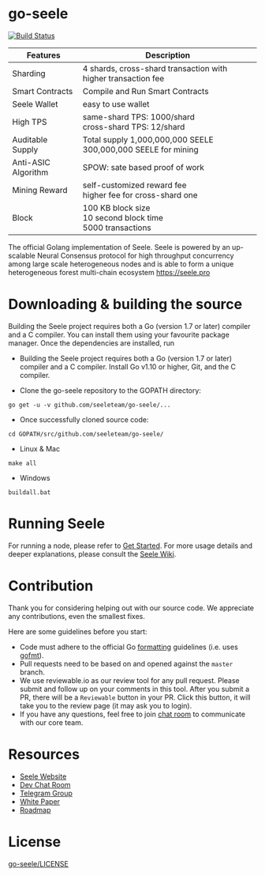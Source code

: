 # go-seele
[![Build Status](https://travis-ci.org/seeleteam/go-seele.svg?branch=master)](https://travis-ci.org/seeleteam/go-seele)

| Features | Description |
|-----|-----|
| Sharding | 4 shards, cross-shard transaction with higher transaction fee| Compile and Run Smart Contracts |
| Smart Contracts | Compile and Run Smart Contracts |
| Seele Wallet | easy to use wallet |
| High TPS | same-shard TPS: 1000/shard<br/> cross-shard TPS: 12/shard |
| Auditable Supply | Total supply  1,000,000,000 SEELE<br/> 300,000,000 SEELE for mining |
| Anti-ASIC Algorithm | SPOW: sate based proof of work  |
| Mining Reward | self-customized reward fee<br/> higher fee for cross-shard one |
| Block | 100 KB block size<br/> 10 second block time<br/> 5000 transactions |


The official Golang implementation of Seele. Seele is powered by an up-scalable Neural Consensus protocol for high throughput concurrency among large scale heterogeneous nodes and is able to form a unique heterogeneous forest multi-chain ecosystem https://seele.pro

# Downloading & building the source

Building the Seele project requires both a Go (version 1.7 or later) compiler and a C compiler. You can install them using your favourite package manager. Once the dependencies are installed, run

- Building the Seele project requires both a Go (version 1.7 or later) compiler and a C compiler. Install Go v1.10 or higher, Git, and the C compiler.

- Clone the go-seele repository to the GOPATH directory:

```
go get -u -v github.com/seeleteam/go-seele/... 
```

- Once successfully cloned source code:

```
cd GOPATH/src/github.com/seeleteam/go-seele/
```

- Linux & Mac

```
make all
```

- Windows

```
buildall.bat
```

# Running Seele

For running a node, please refer to [Get Started](https://seeleteam.github.io/seele-doc/docs/Getting-Started-With-Seele.html).
For more usage details and deeper explanations, please consult the [Seele Wiki](https://github.com/seeleteam/go-seele/wiki).

# Contribution

Thank you for considering helping out with our source code. We appreciate any contributions, even the smallest fixes.

Here are some guidelines before you start:
* Code must adhere to the official Go [formatting](https://golang.org/doc/effective_go.html#formatting) guidelines (i.e. uses [gofmt](https://golang.org/cmd/gofmt/)).
* Pull requests need to be based on and opened against the `master` branch.
* We use reviewable.io as our review tool for any pull request. Please submit and follow up on your comments in this tool. After you submit a PR, there will be a `Reviewable` button in your PR. Click this button, it will take you to the review page (it may ask you to login).
* If you have any questions, feel free to join [chat room](https://gitter.im/seeleteamchat/dev) to communicate with our core team.

# Resources

* [Seele Website](https://seele.pro/)
* [Dev Chat Room](https://gitter.im/seleeteam/dev)
* [Telegram Group](https://t.me/seeletech)
* [White Paper](https://s3.ap-northeast-2.amazonaws.com/wp.s3.seele.pro/Seele_White_Paper_English_v3.1.pdf)
* [Roadmap](https://seele.pro/)

# License

[go-seele/LICENSE](https://github.com/seeleteam/go-seele/blob/master/LICENSE)



